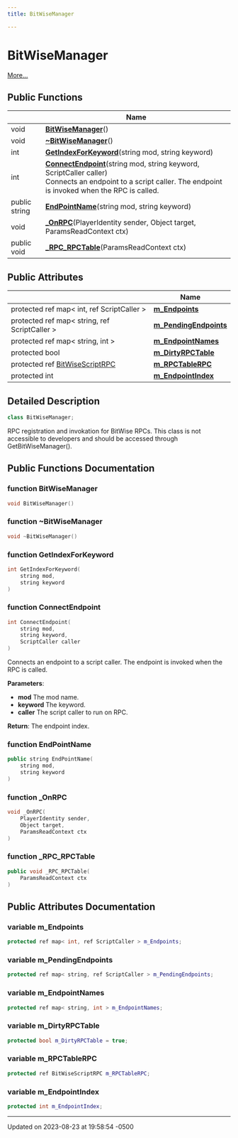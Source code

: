 ```yaml
---
title: BitWiseManager

---
```


# BitWiseManager



 [More...](#detailed-description)

## Public Functions

|                | Name           |
| -------------- | -------------- |
| void | **[BitWiseManager](Classes/class_bit_wise_manager.md#function-bitwisemanager)**() |
| void | **[~BitWiseManager](Classes/class_bit_wise_manager.md#function-~bitwisemanager)**() |
| int | **[GetIndexForKeyword](Classes/class_bit_wise_manager.md#function-getindexforkeyword)**(string mod, string keyword) |
| int | **[ConnectEndpoint](Classes/class_bit_wise_manager.md#function-connectendpoint)**(string mod, string keyword, ScriptCaller caller)<br>Connects an endpoint to a script caller. The endpoint is invoked when the RPC is called.  |
| public string | **[EndPointName](Classes/class_bit_wise_manager.md#function-endpointname)**(string mod, string keyword) |
| void | **[_OnRPC](Classes/class_bit_wise_manager.md#function--onrpc)**(PlayerIdentity sender, Object target, ParamsReadContext ctx) |
| public void | **[_RPC_RPCTable](Classes/class_bit_wise_manager.md#function--rpc-rpctable)**(ParamsReadContext ctx) |

## Public Attributes

|                | Name           |
| -------------- | -------------- |
| protected ref map< int, ref ScriptCaller > | **[m_Endpoints](Classes/class_bit_wise_manager.md#variable-m-endpoints)**  |
| protected ref map< string, ref ScriptCaller > | **[m_PendingEndpoints](Classes/class_bit_wise_manager.md#variable-m-pendingendpoints)**  |
| protected ref map< string, int > | **[m_EndpointNames](Classes/class_bit_wise_manager.md#variable-m-endpointnames)**  |
| protected bool | **[m_DirtyRPCTable](Classes/class_bit_wise_manager.md#variable-m-dirtyrpctable)**  |
| protected ref [BitWiseScriptRPC](Classes/class_bit_wise_script_r_p_c.md) | **[m_RPCTableRPC](Classes/class_bit_wise_manager.md#variable-m-rpctablerpc)**  |
| protected int | **[m_EndpointIndex](Classes/class_bit_wise_manager.md#variable-m-endpointindex)**  |

## Detailed Description

```cpp
class BitWiseManager;
```


RPC registration and invokation for BitWise RPCs. This class is not accessible to developers and should be accessed through GetBitWiseManager(). 

## Public Functions Documentation

### function BitWiseManager

```cpp
void BitWiseManager()
```


### function ~BitWiseManager

```cpp
void ~BitWiseManager()
```


### function GetIndexForKeyword

```cpp
int GetIndexForKeyword(
    string mod,
    string keyword
)
```


### function ConnectEndpoint

```cpp
int ConnectEndpoint(
    string mod,
    string keyword,
    ScriptCaller caller
)
```

Connects an endpoint to a script caller. The endpoint is invoked when the RPC is called. 

**Parameters**: 

  * **mod** The mod name. 
  * **keyword** The keyword. 
  * **caller** The script caller to run on RPC. 


**Return**: The endpoint index. 

### function EndPointName

```cpp
public string EndPointName(
    string mod,
    string keyword
)
```


### function _OnRPC

```cpp
void _OnRPC(
    PlayerIdentity sender,
    Object target,
    ParamsReadContext ctx
)
```


### function _RPC_RPCTable

```cpp
public void _RPC_RPCTable(
    ParamsReadContext ctx
)
```


## Public Attributes Documentation

### variable m_Endpoints

```cpp
protected ref map< int, ref ScriptCaller > m_Endpoints;
```


### variable m_PendingEndpoints

```cpp
protected ref map< string, ref ScriptCaller > m_PendingEndpoints;
```


### variable m_EndpointNames

```cpp
protected ref map< string, int > m_EndpointNames;
```


### variable m_DirtyRPCTable

```cpp
protected bool m_DirtyRPCTable = true;
```


### variable m_RPCTableRPC

```cpp
protected ref BitWiseScriptRPC m_RPCTableRPC;
```


### variable m_EndpointIndex

```cpp
protected int m_EndpointIndex;
```


-------------------------------

Updated on 2023-08-23 at 19:58:54 -0500